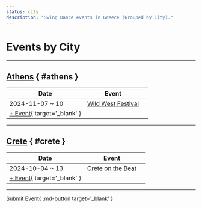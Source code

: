```yaml
---
status: city
description: "Swing Dance events in Greece (Grouped by City)."
---
```


# Events by City

---

## <a id=athens></a>[Athens](#athens) { #athens }

| Date | Event | |
| --- | --- | --- |
| 2024-11-07 ~ 10 | [Wild West Festival](wild-west-festival-2024.md) |  |
| [+ Event](https://github.com/swingdance/events/issues/new?assignees=&labels=add+event&projects=&template=02-add_entity.yml&title=%5B2025%2Fgr%5D%20%3CName%3E&region=gr&province=Athens&city=Athens&org_id=&date_starts=2025-&date_ends=2025-){ target='_blank' }

---

## <a id=crete></a>[Crete](#crete) { #crete }

| Date | Event | |
| --- | --- | --- |
| 2024-10-04 ~ 13 | [Crete on the Beat](crete-on-the-beat-2024.md) |  |
| [+ Event](https://github.com/swingdance/events/issues/new?assignees=&labels=add+event&projects=&template=02-add_entity.yml&title=%5B2025%2Fgr%5D%20%3CName%3E&region=gr&province=Crete&city=Crete&org_id=&date_starts=2025-&date_ends=2025-){ target='_blank' }

---

[Submit Event](https://github.com/swingdance/events/issues/new?assignees=&labels=add+event&projects=&template=02-add_entity.yml&title=%5Bgr%5D%20%3CName%3E&region=gr&province=&city=&org_id=2025){ .md-button target='_blank' }
